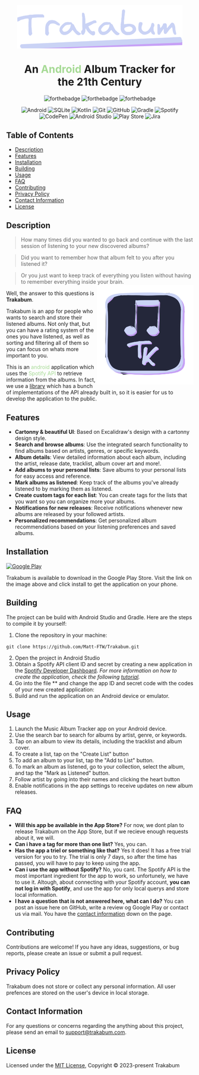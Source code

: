 
<div align="center" style="margin: 30px;">
<a href="https://www.youtube.com/watch?v=dQw4w9WgXcQ">
  <img src="assets/Sketches/Trakabum Texto.png" style="width:550px;" align="center" />
</a>

# An <span style="color:#a6da95">Android</span> Album Tracker for the 21th Century

![forthebadge](https://forthebadge.com/images/badges/built-with-swag.svg)
![forthebadge](https://forthebadge.com/images/badges/it-works-why.svg)
![forthebadge](https://forthebadge.com/images/badges/designed-in-ms-paint.svg)

![Android](https://img.shields.io/badge/Android-3DDC84?style=for-the-badge&logo=android&logoColor=white)
![SQLite](https://img.shields.io/badge/sqlite-%2307405e.svg?style=for-the-badge&logo=sqlite&logoColor=white)
![Kotlin](https://img.shields.io/badge/kotlin-%237F52FF.svg?style=for-the-badge&logo=kotlin&logoColor=white)
![Git](https://img.shields.io/badge/git-%23F05033.svg?style=for-the-badge&logo=git&logoColor=white)
![GitHub](https://img.shields.io/badge/github-%23121011.svg?style=for-the-badge&logo=github&logoColor=white)
![Gradle](https://img.shields.io/badge/Gradle-02303A.svg?style=for-the-badge&logo=Gradle&logoColor=white)
![Spotify](https://img.shields.io/badge/Spotify-1ED760?style=for-the-badge&logo=spotify&logoColor=white)
![CodePen](https://img.shields.io/badge/Codepen-000000?style=for-the-badge&logo=codepen&logoColor=white)
![Android Studio](https://img.shields.io/badge/Android%20Studio-3DDC84.svg?style=for-the-badge&logo=android-studio&logoColor=white)
![Play Store](https://img.shields.io/badge/Google_Play-414141?style=for-the-badge&logo=google-play&logoColor=white)
![Jira](https://img.shields.io/badge/jira-%230A0FFF.svg?style=for-the-badge&logo=jira&logoColor=white)
</div>

## Table of Contents
- [Description](#description)
- [Features](#features)
- [Installation](#installation)
- [Building](#building)
- [Usage](#usage)
- [FAQ](#faq)
- [Contributing](#contributing)
- [Privacy Policy](#privacy-policy)
- [Contact Information](#contact-information)
- [License](#license)

## Description
> How many times did you wanted to go back and continue with the last session of listening to your new discovered albums?

> Did you want to remember how that album felt to you after you listened it?

> Or you just want to keep track of everything you listen without having to remember everything inside your brain.
<img src="assets/Sketches/Logo Trakabum.png" align="right"
     alt="Size Limit logo by Anton Lovchikov" width="260" height="268">

Well, the answer to this questions is **Trakabum**.

Trakabum is an app for people who wants to search and store their listened albums. Not only that, but you can have a rating system of the ones you have listened, as well as sorting and filtering all of them so you can focus on whats more important to you.

This is an <span style="color:#a6da95">android</span> application which uses the <span style="color:#a6da95">Spotify API</span> to retrieve information from the albums. In fact, we use a [library](https://github.com/adamint/spotify-web-api-kotlin) which has a bunch of implementations of the API already built in, so it is easier for us to develop the application to the public.
## Features
- **Cartonny & beautiful UI**: Based on Excalidraw's design with a cartonny design style.
- **Search and browse albums**: Use the integrated search functionality to find albums based on artists, genres, or specific keywords.
- **Album details**: View detailed information about each album, including the artist, release date, tracklist, album cover art and more!.
- **Add albums to your personal lists**: Save albums to your personal lists for easy access and reference.
- **Mark albums as listened**: Keep track of the albums you've already listened to by marking them as listened.
- **Create custom tags for each list**: You can create tags for the lists that you want so you can organize more your albums.
- **Notifications for new releases**: Receive notifications whenever new albums are released by your followed artists.
- **Personalized recommendations**: Get personalized album recommendations based on your listening preferences and saved albums.

## Installation
<a href="https://play.google.com/store/apps/details?id=com.indiedev.nevergonnagiveyouupbuton&hl=es&gl=US"><img alt="Google Play" src="https://play.google.com/intl/en_us/badges/static/images/badges/en_badge_web_generic.png" width="320px"></a>

Trakabum is available to download in the Google Play Store. Visit the link on the image above and click install to get the application on your phone.

## Building
The project can be build with Android Studio and Gradle. Here are the steps to compile it by yourself:

1. Clone the repository in your machine:
```
git clone https://github.com/Matt-FTW/Trakabum.git
```
2. Open the project in Android Studio
3. Obtain a Spotify API client ID and secret by creating a new application in the [Spotify Developer Dashboard](https://developer.spotify.com/dashboard). *For more information on how to create the application, check the following [tutorial](https://www.codeproject.com/Tips/5276627/HowTo-Setup-a-Spotify-API-App-in-the-Spotify-Devel).*
4. Go into the file ** and change the app ID and secret code with the codes of your new created application:
5. Build and run the application on an Android device or emulator.

## Usage
1. Launch the Music Album Tracker app on your Android device.
2. Use the search bar to search for albums by artist, genre, or keywords.
3. Tap on an album to view its details, including the tracklist and album cover.
4. To create a list, tap on the "Create List" button
5. To add an album to your list, tap the "Add to List" button.
6. To mark an album as listened, go to your collection, select the album, and tap the "Mark as Listened" button.
7. Follow artist by going into their names and clicking the heart button
8. Enable notifications in the app settings to receive updates on new album releases.

## FAQ
- **Will this app be available in the App Store?** For now, we dont plan to release Trakabum on the App Store, but if we recieve enough requests about it, we will.
- **Can i have a tag for more than one list?** Yes, you can.
- **Has the app a triel or something like that?** Yes it does! It has a free trial version for you to try. The trial is only 7 days, so after the time has passed, you will have to pay to keep using the app.
- **Can i use the app without Spotify?** No, you cant. The Spotify API is the most important ingredient for the app to work, so unfortunely, we have to use it. Altough, about connecting with your Spotify account, **you can not log in with Spotify**, and use the app for only local querys and store local information.
- **I have a question that is not answered here, what can I do?** You can post an issue here on GitHub, write a review og Google Play or contact us via mail. You have the [contact information](#contact-information) down on the page.

## Contributing
Contributions are welcome! If you have any ideas, suggestions, or bug reports, please create an issue or submit a pull request.

## Privacy Policy
Trakabum does not store or collect any personal information. All user prefences are stored on the user's device in local storage.

## Contact Information
For any questions or concerns regarding the anything about this project, please send an email to support@trakabum.com.

## License

Licensed under the [MIT License](LICENSE), Copyright © 2023-present Trakabum
